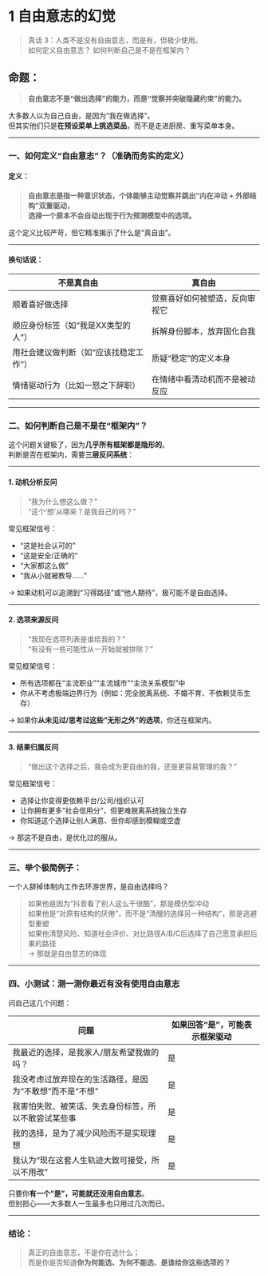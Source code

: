 # 1 自由意志的幻觉

> 真话 3：人类不是没有自由意志，而是有，但极少使用。\
> 如何定义自由意志？ 如何判断自己是不是在框架内？

## 命题：

> **自由意志不是“做出选择”的能力，而是“觉察并突破隐藏约束”的能力。**

大多数人以为自己自由，是因为“我在做选择”。\
但其实他们只是**在预设菜单上挑选菜品**，而不是走进厨房、重写菜单本身。

***

###  一、如何定义“自由意志”？（准确而务实的定义）

####  定义：

> **自由意志是指一种意识状态，个体能够主动觉察并跳出“内在冲动 + 外部结构”双重驱动，**\
> **选择一个原本不会自动出现于行为预测模型中的选项。**

这个定义比较严苛，但它精准揭示了什么是“真自由”。

***

#### 换句话说：

| 不是真自由                | 真自由             |
| -------------------- | --------------- |
| 顺着喜好做选择              | 觉察喜好如何被塑造，反向审视它 |
| 顺应身份标签（如“我是XX类型的人”）  | 拆解身份脚本，放弃固化自我   |
| 用社会建议做判断（如“应该找稳定工作”） | 质疑“稳定”的定义本身     |
| 情绪驱动行为（比如一怒之下辞职）     | 在情绪中看清动机而不是被动反应 |

***

###  二、如何判断自己是不是在“框架内”？

这个问题关键极了，因为**几乎所有框架都是隐形的**。\
判断是否在框架内，需要**三层反问系统**：

***

#### 1. **动机分析反问**

> “我为什么想这么做？”\
> “这个‘想’从哪来？是我自己的吗？”

常见框架信号：

* “这是社会认可的”
* “这是安全/正确的”
* “大家都这么做”
* “我从小就被教导……”

→ 如果动机可以追溯到“习得路径”或“他人期待”，极可能不是自由选择。

***

#### 2. **选项来源反问**

> “我现在选项列表是谁给我的？”\
> “有没有一些可能性从一开始就被排除？”

常见框架信号：

* 所有选项都在“主流职业”“主流城市”“主流关系模型”中
* 你从不考虑极端边界行为（例如：完全脱离系统、不婚不育、不依赖货币生存）

→ 如果你**从未见过/思考过这些“无形之外”的选项**，你还在框架内。

***

#### 3. **结果归属反问**

> “做出这个选择之后，我会成为更自由的我，还是更容易管理的我？”

常见框架信号：

* 选择让你变得更依赖平台/公司/组织认可
* 让你拥有更多“社会信用分”，但更难脱离系统独立生存
* 你知道这个选择让别人满意、但你却感到模糊或空虚

→ 那这不是自由，是优化过的服从。

***

###  三、举个极简例子：

一个人辞掉体制内工作去环游世界，是自由选择吗？

> 如果他是因为“抖音看了别人这么干很酷”，那是模仿型冲动\
> 如果他是“对原有结构的厌倦”，而不是“清醒的选择另一种结构”，那是逃避型重塑\
>  如果他清楚风险、知道社会评价、对比路径A/B/C后选择了自己愿意承担后果的路径\
> → 那就是自由意志的体现

***

###  四、小测试：**测一测你最近有没有使用自由意志**

问自己这几个问题：

| 问题                             | 如果回答“是”，可能表示框架驱动 |
| ------------------------------ | ---------------- |
| 我最近的选择，是我家人/朋友希望我做的吗？          | 是                |
| 我没考虑过放弃现在的生活路径，是因为“不敢想”而不是“不想” | 是                |
| 我害怕失败、被笑话、失去身份标签，所以不敢尝试某些事     | 是                |
| 我的选择，是为了减少风险而不是实现理想            | 是                |
| 我认为“现在这套人生轨迹大致可接受，所以不用改”       | 是                |

只要你**有一个“是”，可能就还没用自由意志**。\
但别担心——大多数人一生最多也只用过几次而已。

***

### 结论：

> 真正的自由意志，不是你在选什么；\
> 而是你是否知道**你为何能选、为何不能选、是谁给你这些选项的？**
